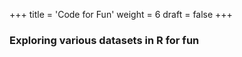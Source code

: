 +++
title = 'Code for Fun'
weight = 6
draft = false
+++

### Exploring various datasets in R for fun




